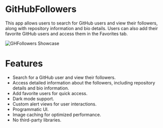 # GitHubFollowers 
 This app allows users to search for GitHub users and view their followers, along with repository information and bio details. Users can also add their favorite GitHub users and access them in the Favorites tab.
 
![GHFollowers Showcase](https://github.com/kayahuseyin/GitHubFollowers/assets/88154777/e4fc124a-46ac-4d79-a4a4-86fcd0a8f28f)

# Features

* Search for a GitHub user and view their followers.
* Access detailed information about the followers, including repository details and bio information.
* Add favorite users for quick access.
* Dark mode support.
* Custom alert views for user interactions.
* Programmatic UI.
* Image caching for optimized performance.
* No third-party libraries.
